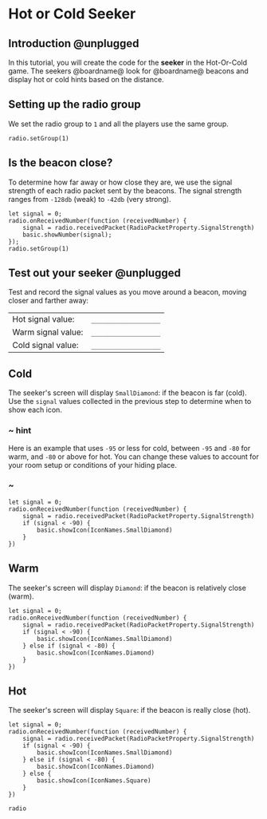 # Hot or Cold Seeker

## Introduction @unplugged

In this tutorial, you will create the code for the **seeker**
in the Hot-Or-Cold game. The seekers @boardname@ look for @boardname@ beacons and display hot or cold hints
based on the distance.

## Setting up the radio group

We set the radio group to ``1`` and all the players use the same group.

```blocks
radio.setGroup(1)
```

## Is the beacon close?

To determine how far away or how close they are, we use the signal strength of each radio packet sent by the beacons. The signal strength ranges from ``-128db`` (weak) to ``-42db`` (very strong). 

```blocks
let signal = 0;
radio.onReceivedNumber(function (receivedNumber) {
    signal = radio.receivedPacket(RadioPacketProperty.SignalStrength)
    basic.showNumber(signal);
});
radio.setGroup(1)
```

## Test out your seeker @unplugged

Test and record the signal values as you move around a beacon, moving closer and farther away:

| | |
|-|-|
| Hot signal value: | ``_________________`` |
| Warm signal value: | ``_________________`` |
| Cold signal value: | ``_________________`` |

## Cold

The seeker's screen will display ``SmallDiamond``: if the beacon is far (cold). Use the ``signal`` values collected in the previous step to determine when to show each icon.

### ~ hint
Here is an example that uses ``-95`` or less for cold, between ``-95`` and ``-80`` for warm, and ``-80`` or above for hot. You can change these values to account for your room setup or conditions of your hiding place.

### ~

```blocks
let signal = 0;
radio.onReceivedNumber(function (receivedNumber) {
    signal = radio.receivedPacket(RadioPacketProperty.SignalStrength)
    if (signal < -90) {
        basic.showIcon(IconNames.SmallDiamond)
    }
})
```

## Warm

The seeker's screen will display ``Diamond``: if the beacon is relatively close (warm).

```blocks
let signal = 0;
radio.onReceivedNumber(function (receivedNumber) {
    signal = radio.receivedPacket(RadioPacketProperty.SignalStrength)
    if (signal < -90) {
        basic.showIcon(IconNames.SmallDiamond)
    } else if (signal < -80) {
        basic.showIcon(IconNames.Diamond)
    }
})
```

## Hot

The seeker's screen will display ``Square``: if the beacon is really close (hot).

```blocks
let signal = 0;
radio.onReceivedNumber(function (receivedNumber) {
    signal = radio.receivedPacket(RadioPacketProperty.SignalStrength)
    if (signal < -90) {
        basic.showIcon(IconNames.SmallDiamond)
    } else if (signal < -80) {
        basic.showIcon(IconNames.Diamond)
    } else {
        basic.showIcon(IconNames.Square)
    }
})
```

```package
radio
```
